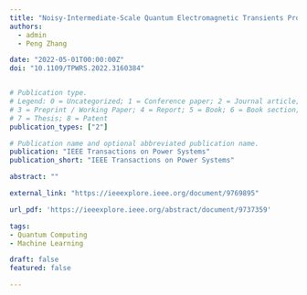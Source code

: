 ```yaml
---
title: "Noisy-Intermediate-Scale Quantum Electromagnetic Transients Program"
authors:
  - admin
  - Peng Zhang

date: "2022-05-01T00:00:00Z"
doi: "10.1109/TPWRS.2022.3160384"


# Publication type.
# Legend: 0 = Uncategorized; 1 = Conference paper; 2 = Journal article;
# 3 = Preprint / Working Paper; 4 = Report; 5 = Book; 6 = Book section;
# 7 = Thesis; 8 = Patent
publication_types: ["2"]

# Publication name and optional abbreviated publication name.
publication: "IEEE Transactions on Power Systems"
publication_short: "IEEE Transactions on Power Systems"

abstract: ""

external_link: "https://ieeexplore.ieee.org/document/9769895"

url_pdf: 'https://ieeexplore.ieee.org/abstract/document/9737359'

tags:
- Quantum Computing
- Machine Learning

draft: false
featured: false

---
```

